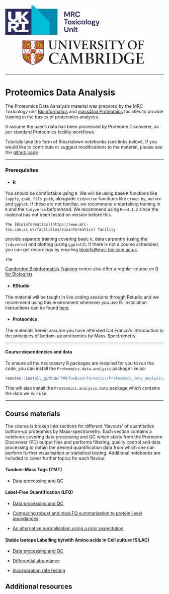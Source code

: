 
<img src="images/MRC_TU_Cambridge_identifier_horizontal_RGB2_a.png" width="300"/>  <img src="images/UoC_logo.jpg" width="400" hspace="50"/>


- - - -
  
# Proteomics Data Analysis

The Proteomics Data Aanalysis material was prepared by the MRC
Toxicology unit
[Bioinformatics](https://www.mrc-tox.cam.ac.uk/facilities/bioinformatics)
and [mass4tox Proteomics](https://www.mrc-tox.cam.ac.uk/facilities/proteomics) facilities to
provide training in the basics of proteomics analyses.

It assume the user’s data has been processed by Proteome Discoverer, as
per standard Proteomics facility workflows

Tutorials take the form of Rmarkdown notebooks (see links below). If you would like to
contribute or suggest modifications to the material, please see the
[github page](https://github.com/MRCToxBioinformatics/Proteomics_data_analysis)

- - - -
  
### Prerequisites

- #### R
You should be comfortable using `R`. We will be using
base `R` functions like `lapply`, `gsub`, `file.path`, alongside `tidyverse` functions
like `group_by`, `mutate` and `ggplot`. If these are not familiar, we recommend 
undertaking training in `R` and the `tidyverse` beforehand. We recommend using `R>=4.1.2` since
the material has not been tested on version before this.
    
    The [Bioinformatics](https://www.mrc-tox.cam.ac.uk/facilities/bioinformatics) facility
provide separate training covering basic `R`, data carpentry (using the `tidyverse`)
and plotting (using `ggplot2`). If there is not a course scheduled, you can get
recordings by emailing bioinfo@mrc-tox.cam.ac.uk.

    The
[Cambridge Bioinformatics Training](https://bioinfotraining.bio.cam.ac.uk/) 
centre also offer a regular course on
[R for Biologists](https://bioinfotraining.bio.cam.ac.uk/postgraduate/programming/bioinfo-introRbio)

- #### RStudio
The material will be taught in live coding sessions through Rstudio 
and we recommend using this environment whenever you use R. Installation
instructions can be found [here](https://www.rstudio.com/products/rstudio/download/)

- #### Proteomics
The materials herein assume you have attended Cat Franco's
introduction to the principles of bottom-up proteomics by Mass-Spectrometry.

- - - -
  

#### Course dependencies and data
To ensure all the neccessary R packages are installed for you to run the code,
you can install the `Protoemics.data.analysis` package like so:
``` r
remotes::install_github("MRCToxBioinformatics/Proteomics_data_analysis/", build_vignettes = TRUE)
```
This will also install the `Proteomics.analysis.data` package which contains
the data we will use.

- - - -
  
## Course materials
The course is broken into sections for different 'flavours' of quantitative
bottom-up proteomics by Mass-spectrometry. Each section contains a notebook
covering data processing and QC which starts from the Proteome Discoverer (PD)
output files and performs filtering, quality control and data processing to
obtain the desired quantification data from which one can perform further
visualisation or statistical testing. Additional notebooks are included to cover
further topics for each flavour.


#### Tandem-Mass Tags (TMT)

- [Data processing and QC](https://mrctoxbioinformatics.github.io/Proteomics_data_analysis/Markdowns/TMT.html)



#### Label-Free Quantification (LFQ)

- [Data processing and QC](https://mrctoxbioinformatics.github.io/Proteomics_data_analysis/Markdowns/LFQ.html)

- [Comparing robust and maxLFQ summarisation to protein-level abundances](https://mrctoxbioinformatics.github.io/Proteomics_data_analysis/Markdowns/LFQ_maxlfq.html)

- [An alternative normalisation using a prior expectation](https://mrctoxbioinformatics.github.io/Proteomics_data_analysis/Markdowns/LFQ_alternative_normalisation.html)



#### Stable Isotope Labelling by/with Amino acids in Cell culture (SILAC)

- [Data processing and QC](https://mrctoxbioinformatics.github.io/Proteomics_data_analysis/Markdowns/SILAC.html)

- [Differential abundance](https://mrctoxbioinformatics.github.io/Proteomics_data_analysis/Markdowns/SILAC_differential_abundance.html)

- [Incorporation rate testing](https://mrctoxbioinformatics.github.io/Proteomics_data_analysis/Markdowns/SILAC_incorporation.html)






## Additional resources
